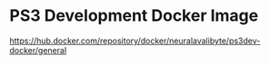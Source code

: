 # PS3 Development Docker Image

https://hub.docker.com/repository/docker/neuralavalibyte/ps3dev-docker/general